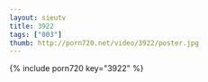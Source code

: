```yaml
--- 
layout: sieutv
title: 3922
tags: ["003"]
thumb: http://porn720.net/video/3922/poster.jpg
---
```

{% include porn720 key="3922" %} 
